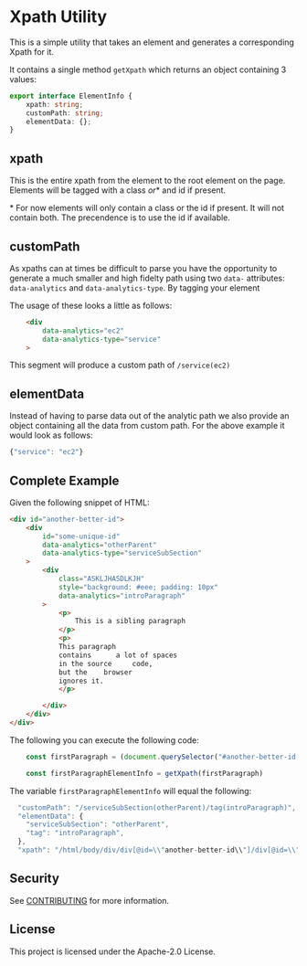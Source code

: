 # Xpath Utility 

This is a simple utility that takes an element and generates a corresponding Xpath for it.

It contains a single method `getXpath` which returns an object containing 3 values:

```Typescript
export interface ElementInfo {
    xpath: string;
    customPath: string;
    elementData: {};
}
```

## xpath

This is the entire xpath from the element to the root element on the page. Elements will be tagged with a class *or** and id if present.

\* For now elements will only contain a class or the id if present. It will not contain both. The precendence is to use the id if available. 

## customPath

As xpaths can at times be difficult to parse you have the opportunity to generate a much smaller and high fidelty path using two `data-` attributes: `data-analytics` and `data-analytics-type`. By tagging your element

The usage of these looks a little as follows:

```HTML
    <div 
        data-analytics="ec2"
        data-analytics-type="service"
    >
```

This segment will produce a custom path of `/service(ec2)`

## elementData

Instead of having to parse data out of the analytic path we also provide an object containing all the data from custom path. For the above example it would look as follows:

```javascript
{"service": "ec2"}
```

## Complete Example

Given the following snippet of HTML:

```HTML
<div id="another-better-id">
    <div 
        id="some-unique-id"
        data-analytics="otherParent"
        data-analytics-type="serviceSubSection"
    >
        <div 
            class="ASKLJHASDLKJH" 
            style="background: #eee; padding: 10px"
            data-analytics="introParagraph"
        >
            <p>
                This is a sibling paragraph
            </p>
            <p>
            This paragraph
            contains      a lot of spaces
            in the source     code,
            but the    browser 
            ignores it.
            </p>

        </div>
    </div>
</div>
```

The following you can execute the following code:

```Typescript
    const firstParagraph = (document.querySelector("#another-better-id p") as HTMLElement);

    const firstParagraphElementInfo = getXpath(firstParagraph)
```

The variable `firstParagraphElementInfo` will equal the following:

```Javascript
  "customPath": "/serviceSubSection(otherParent)/tag(introParagraph)",
  "elementData": {
    "serviceSubSection": "otherParent",
    "tag": "introParagraph",
  },
  "xpath": "/html/body/div/div[@id=\\"another-better-id\\"]/div[@id=\\"some-unique-id\\"]/div[@class=\\"ASKLJHASDLKJH\\"]/p",
```

## Security

See [CONTRIBUTING](CONTRIBUTING.md#security-issue-notifications) for more information.

## License

This project is licensed under the Apache-2.0 License.
